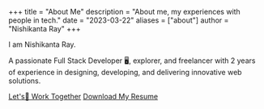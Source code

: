 +++
title = "About Me"
description = "About me, my experiences with people in tech."
date = "2023-03-22"
aliases = ["about"]
author = "Nishikanta Ray"
+++


I am Nishikanta Ray.

A passionate Full Stack Developer 🖥️, explorer, and freelancer with 2 years of experience in designing, developing, and delivering innovative web solutions.

  [Let's👋 Work Together](https://us10.list-manage.com/contact-form?u=6de222a2f25969efb260c03d4&form_id=f68d4e9f93e132f6e275d7e4ee0bd76a)
[Download My Resume](https://drive.google.com/drive/folders/1hMYOn9XB_i1WEWd-I-s9pe2LtThQh00w?usp=sharing)
